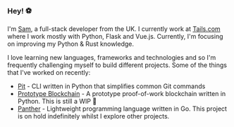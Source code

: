 ### Hey! :soccer:

I'm [Sam](https://twitter.com/SamNewby_), a full-stack developer from the UK. I currently work at [Tails.com](https://tails.com) where I work mostly with Python, Flask and Vue.js. Currently, I'm focusing on improving my Python & Rust knowledge.

I love learning new languages, frameworks and technologies and so I'm frequently challenging myself to build different projects. Some of the things that I've worked on recently:
- [Pit](https://github.com/NWBY/pit) - CLI written in Python that simplifies common Git commands
- [Prototype Blockchain](https://github.com/NWBY/hackday-blockchain) - A prototype proof-of-work blockchain written in Python. This is still a WIP 🚧
- [Panther](https://github.com/NWBY/panther) - Lightweight programming language written in Go. This project is on hold indefinitely whilst I explore other projects.
